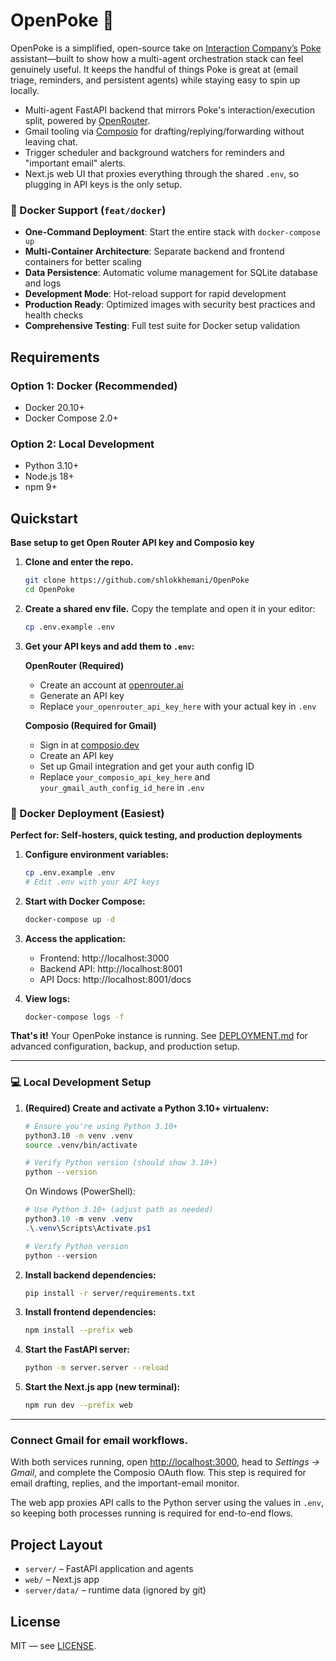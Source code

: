 # OpenPoke 🌴

OpenPoke is a simplified, open-source take on [Interaction Company’s](https://interaction.co/about) [Poke](https://poke.com/) assistant—built to show how a multi-agent orchestration stack can feel genuinely useful. It keeps the handful of things Poke is great at (email triage, reminders, and persistent agents) while staying easy to spin up locally.

- Multi-agent FastAPI backend that mirrors Poke's interaction/execution split, powered by [OpenRouter](https://openrouter.ai/).
- Gmail tooling via [Composio](https://composio.dev/) for drafting/replying/forwarding without leaving chat.
- Trigger scheduler and background watchers for reminders and "important email" alerts.
- Next.js web UI that proxies everything through the shared `.env`, so plugging in API keys is the only setup.

### 🐳 Docker Support (`feat/docker`)
- **One-Command Deployment**: Start the entire stack with `docker-compose up`
- **Multi-Container Architecture**: Separate backend and frontend containers for better scaling
- **Data Persistence**: Automatic volume management for SQLite database and logs
- **Development Mode**: Hot-reload support for rapid development
- **Production Ready**: Optimized images with security best practices and health checks
- **Comprehensive Testing**: Full test suite for Docker setup validation

## Requirements

### Option 1: Docker (Recommended)
- Docker 20.10+
- Docker Compose 2.0+

### Option 2: Local Development
- Python 3.10+
- Node.js 18+
- npm 9+

## Quickstart

**Base setup to get Open Router API key and Composio key**
1. **Clone and enter the repo.**
   ```bash
   git clone https://github.com/shlokkhemani/OpenPoke
   cd OpenPoke
   ```
2. **Create a shared env file.** Copy the template and open it in your editor:
   ```bash
   cp .env.example .env
   ```
3. **Get your API keys and add them to `.env`:**
   
   **OpenRouter (Required)**
   - Create an account at [openrouter.ai](https://openrouter.ai/)
   - Generate an API key
   - Replace `your_openrouter_api_key_here` with your actual key in `.env`
   
   **Composio (Required for Gmail)**
   - Sign in at [composio.dev](https://composio.dev/)
   - Create an API key
   - Set up Gmail integration and get your auth config ID
   - Replace `your_composio_api_key_here` and `your_gmail_auth_config_id_here` in `.env`

### 🐳 Docker Deployment (Easiest)

**Perfect for: Self-hosters, quick testing, and production deployments**

1. **Configure environment variables:**
   ```bash
   cp .env.example .env
   # Edit .env with your API keys
   ```

2. **Start with Docker Compose:**
   ```bash
   docker-compose up -d
   ```

3. **Access the application:**
   - Frontend: http://localhost:3000
   - Backend API: http://localhost:8001
   - API Docs: http://localhost:8001/docs

4. **View logs:**
   ```bash
   docker-compose logs -f
   ```

**That's it!** Your OpenPoke instance is running. See [DEPLOYMENT.md](DEPLOYMENT.md) for advanced configuration, backup, and production setup.

---

### 💻 Local Development Setup

1. **(Required) Create and activate a Python 3.10+ virtualenv:**
   ```bash
   # Ensure you're using Python 3.10+
   python3.10 -m venv .venv
   source .venv/bin/activate
   
   # Verify Python version (should show 3.10+)
   python --version
   ```
   On Windows (PowerShell):
   ```powershell
   # Use Python 3.10+ (adjust path as needed)
   python3.10 -m venv .venv
   .\.venv\Scripts\Activate.ps1
   
   # Verify Python version
   python --version
   ```

2. **Install backend dependencies:**
   ```bash
   pip install -r server/requirements.txt
   ```
3. **Install frontend dependencies:**
   ```bash
   npm install --prefix web
   ```
4. **Start the FastAPI server:**
   ```bash
   python -m server.server --reload
   ```
5. **Start the Next.js app (new terminal):**
   ```bash
   npm run dev --prefix web
   ```

---

### **Connect Gmail for email workflows.**

 With both services running, open [http://localhost:3000](http://localhost:3000), head to *Settings → Gmail*, and complete the Composio OAuth flow. This step is required for email drafting, replies, and the important-email monitor.

The web app proxies API calls to the Python server using the values in `.env`, so keeping both processes running is required for end-to-end flows.

## Project Layout
- `server/` – FastAPI application and agents
- `web/` – Next.js app
- `server/data/` – runtime data (ignored by git)

## License
MIT — see [LICENSE](LICENSE).
